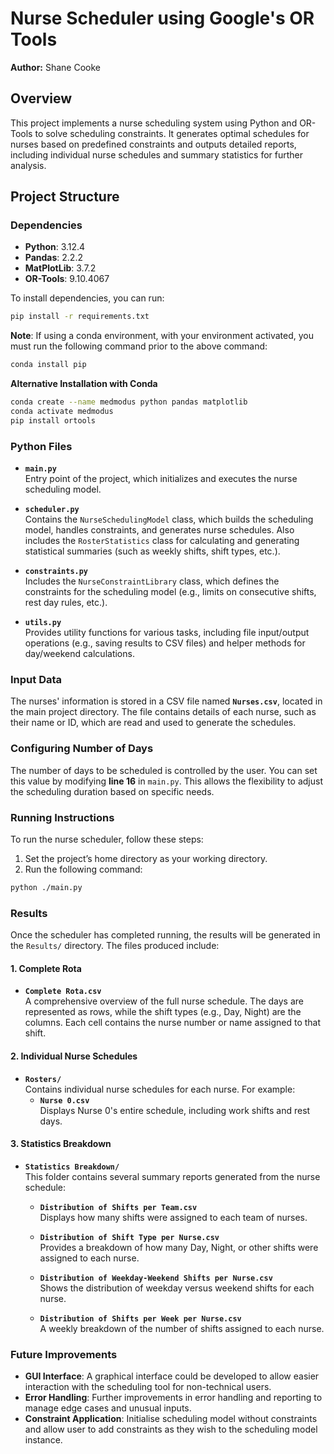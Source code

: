 # Nurse Scheduler using Google's OR Tools

**Author:** Shane Cooke

## Overview
This project implements a nurse scheduling system using Python and OR-Tools to solve scheduling constraints. It generates optimal schedules for nurses based on predefined constraints and outputs detailed reports, including individual nurse schedules and summary statistics for further analysis.

## Project Structure

### Dependencies
- **Python**: 3.12.4
- **Pandas**: 2.2.2
- **MatPlotLib**: 3.7.2
- **OR-Tools**: 9.10.4067

To install dependencies, you can run:

```bash
pip install -r requirements.txt
```

**Note**: If using a conda environment, with your environment activated, you must run the following command prior to the above command:
```bash
conda install pip
```

**Alternative Installation with Conda**
```bash
conda create --name medmodus python pandas matplotlib
conda activate medmodus
pip install ortools
```

### Python Files
- **`main.py`**  
  Entry point of the project, which initializes and executes the nurse scheduling model.
  
- **`scheduler.py`**  
  Contains the `NurseSchedulingModel` class, which builds the scheduling model, handles constraints, and generates nurse schedules. Also includes the `RosterStatistics` class for calculating and generating statistical summaries (such as weekly shifts, shift types, etc.).

- **`constraints.py`**  
  Includes the `NurseConstraintLibrary` class, which defines the constraints for the scheduling model (e.g., limits on consecutive shifts, rest day rules, etc.).

- **`utils.py`**  
  Provides utility functions for various tasks, including file input/output operations (e.g., saving results to CSV files) and helper methods for day/weekend calculations.

### Input Data
The nurses' information is stored in a CSV file named **`Nurses.csv`**, located in the main project directory. The file contains details of each nurse, such as their name or ID, which are read and used to generate the schedules.

### Configuring Number of Days
The number of days to be scheduled is controlled by the user. You can set this value by modifying **line 16** in `main.py`. This allows the flexibility to adjust the scheduling duration based on specific needs.

### Running Instructions
To run the nurse scheduler, follow these steps:

1. Set the project’s home directory as your working directory.
2. Run the following command:

```bash
python ./main.py
```

### Results
Once the scheduler has completed running, the results will be generated in the `Results/` directory. The files produced include:

#### 1. **Complete Rota**
- **`Complete Rota.csv`**  
  A comprehensive overview of the full nurse schedule. The days are represented as rows, while the shift types (e.g., Day, Night) are the columns. Each cell contains the nurse number or name assigned to that shift.

#### 2. **Individual Nurse Schedules**
- **`Rosters/`**  
  Contains individual nurse schedules for each nurse. For example:
  - **`Nurse 0.csv`**  
    Displays Nurse 0's entire schedule, including work shifts and rest days.

#### 3. **Statistics Breakdown**
- **`Statistics Breakdown/`**  
  This folder contains several summary reports generated from the nurse schedule:
  - **`Distribution of Shifts per Team.csv`**  
    Displays how many shifts were assigned to each team of nurses.
  
  - **`Distribution of Shift Type per Nurse.csv`**  
    Provides a breakdown of how many Day, Night, or other shifts were assigned to each nurse.
  
  - **`Distribution of Weekday-Weekend Shifts per Nurse.csv`**  
    Shows the distribution of weekday versus weekend shifts for each nurse.
  
  - **`Distribution of Shifts per Week per Nurse.csv`**  
    A weekly breakdown of the number of shifts assigned to each nurse.

### Future Improvements
- **GUI Interface**: A graphical interface could be developed to allow easier interaction with the scheduling tool for non-technical users.
- **Error Handling**: Further improvements in error handling and reporting to manage edge cases and unusual inputs.
- **Constraint Application**: Initialise scheduling model without constraints and allow user to add constraints as they wish to the scheduling model instance.
